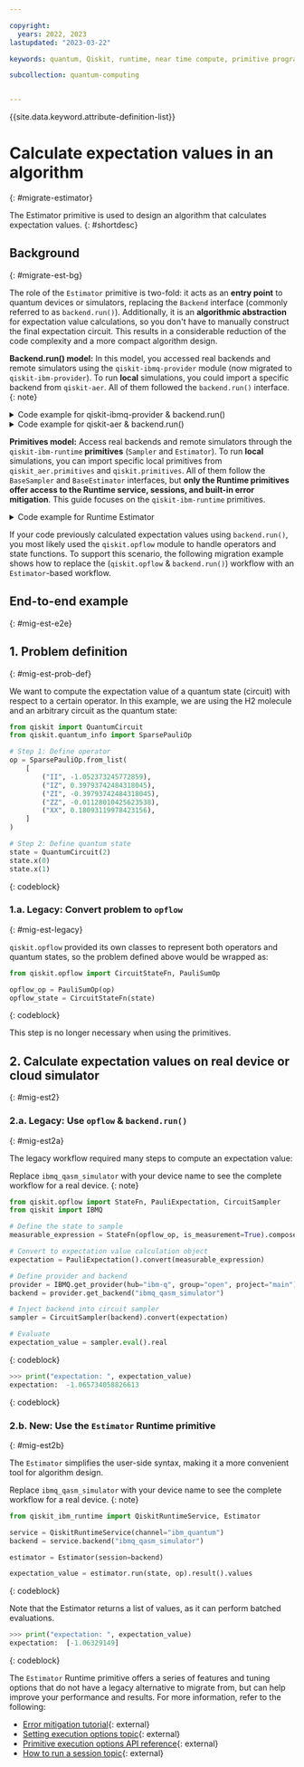 ```yaml
---

copyright:
  years: 2022, 2023
lastupdated: "2023-03-22"

keywords: quantum, Qiskit, runtime, near time compute, primitive programs, IBM Quantum Platform

subcollection: quantum-computing


---
```



{{site.data.keyword.attribute-definition-list}}

# Calculate expectation values in an algorithm
{: #migrate-estimator}

The Estimator primitive is used to design an algorithm that calculates
expectation values.
{: #shortdesc}

## Background
{: #migrate-est-bg}

The role of the `Estimator` primitive is two-fold: it acts as an **entry point** to quantum devices or simulators, replacing the `Backend`
interface (commonly referred to as `backend.run()`). Additionally, it is
an **algorithmic abstraction** for expectation value calculations, so
you don't have to manually construct the final expectation circuit.
This results in a considerable reduction of the code complexity and a
more compact algorithm design.

**Backend.run() model:** In this model, you accessed real backends and
remote simulators using the `qiskit-ibmq-provider` module (now migrated
to `qiskit-ibm-provider`). To run **local** simulations, you could
import a specific backend from `qiskit-aer`. All of them followed the
`backend.run()` interface.
{: note}

<details>
<summary>Code example for qiskit-ibmq-provider & backend.run()</summary>

``` python
from qiskit import IBMQ

# Select provider
provider = IBMQ.get_provider(hub="ibm-q", group="open", project="main")

# Get backend
backend = provider.get_backend("ibmq_qasm_simulator") # cloud simulator

# Run
result = backend.run(expectation_circuits)
```
{: codeblock}

</details>

<details>
<summary>Code example for qiskit-aer & backend.run()</summary>

``` python
from qiskit_aer import AerSimulator # former import: from qiskit import Aer

# Get local simulator backend
backend = AerSimulator()

# Run
result = backend.run(expectation_circuits)
```
{: codeblock}

</details>

**Primitives model:** Access real backends and remote simulators through
the `qiskit-ibm-runtime` **primitives** (`Sampler` and `Estimator`). To
run **local** simulations, you can import specific local
primitives from `qiskit_aer.primitives` and `qiskit.primitives`. All
of them follow the `BaseSampler` and `BaseEstimator` interfaces, but
**only the Runtime primitives offer access to the Runtime service, sessions, and built-in error mitigation**. This guide focuses on the `qiskit-ibm-runtime` primitives. 

<details>
<summary>Code example for Runtime Estimator</summary>

``` python
from qiskit_ibm_runtime import QiskitRuntimeService, Estimator

# Define service
service = QiskitRuntimeService()

# Get backend
backend = service.backend("ibmq_qasm_simulator") # cloud simulator

# Define Estimator
# (see tutorials more more info on sessions)
estimator = Estimator(session=backend)

# Run Expectation value calculation
result = estimator.run(circuits, observables).result()
```
{: codeblock}

</details>

If your code previously calculated expectation values using
`backend.run()`, you most likely used the `qiskit.opflow` module to
handle operators and state functions. To support this scenario, the
following migration example shows how to replace the (`qiskit.opflow`
& `backend.run()`) workflow with an `Estimator`-based workflow.

## End-to-end example
{: #mig-est-e2e}

## 1. Problem definition
{: #mig-est-prob-def}

We want to compute the expectation value of a quantum state (circuit)
with respect to a certain operator. In this example, we are using the H2
molecule and an arbitrary circuit as the quantum state:

``` python
from qiskit import QuantumCircuit
from qiskit.quantum_info import SparsePauliOp

# Step 1: Define operator
op = SparsePauliOp.from_list(
    [
        ("II", -1.052373245772859),
        ("IZ", 0.39793742484318045),
        ("ZI", -0.39793742484318045),
        ("ZZ", -0.01128010425623538),
        ("XX", 0.18093119978423156),
    ]
)

# Step 2: Define quantum state
state = QuantumCircuit(2)
state.x(0)
state.x(1)
```
{: codeblock}

### 1.a. Legacy: Convert problem to `opflow`
{: #mig-est-legacy}

`qiskit.opflow` provided its own classes to represent both operators
and quantum states, so the problem defined above would be wrapped as:

``` python
from qiskit.opflow import CircuitStateFn, PauliSumOp

opflow_op = PauliSumOp(op)
opflow_state = CircuitStateFn(state)
```
{: codeblock}

This step is no longer necessary when using the primitives.

## 2. Calculate expectation values on real device or cloud simulator
{: #mig-est2}

### 2.a. Legacy: Use `opflow` & `backend.run()`
{: #mig-est2a}

The legacy workflow required many steps to compute an expectation value:

Replace `ibmq_qasm_simulator` with your device name to see the complete
workflow for a real device.
{: note}

``` python
from qiskit.opflow import StateFn, PauliExpectation, CircuitSampler
from qiskit import IBMQ

# Define the state to sample
measurable_expression = StateFn(opflow_op, is_measurement=True).compose(opflow_state)

# Convert to expectation value calculation object
expectation = PauliExpectation().convert(measurable_expression)

# Define provider and backend
provider = IBMQ.get_provider(hub="ibm-q", group="open", project="main")
backend = provider.get_backend("ibmq_qasm_simulator")

# Inject backend into circuit sampler
sampler = CircuitSampler(backend).convert(expectation)

# Evaluate
expectation_value = sampler.eval().real
```
{: codeblock}

``` python
>>> print("expectation: ", expectation_value)
expectation:  -1.065734058826613
```
{: codeblock}

### 2.b. New: Use the `Estimator` Runtime primitive
{: #mig-est2b}

The `Estimator` simplifies the user-side syntax, making it a more
convenient tool for algorithm design.

Replace `ibmq_qasm_simulator` with your device name to see the complete
workflow for a real device.
{: note}

``` python
from qiskit_ibm_runtime import QiskitRuntimeService, Estimator

service = QiskitRuntimeService(channel="ibm_quantum")
backend = service.backend("ibmq_qasm_simulator")

estimator = Estimator(session=backend)

expectation_value = estimator.run(state, op).result().values
```
{: codeblock}

Note that the Estimator returns a list of values, as it can perform
batched evaluations.

``` python
>>> print("expectation: ", expectation_value)
expectation:  [-1.06329149]
```
{: codeblock}

The `Estimator` Runtime primitive offers a series of features and tuning
options that do not have a legacy alternative to migrate from, but can
help improve your performance and results. For more information, refer
to the following:

- [Error mitigation tutorial](https://learning.quantum-computing.ibm.com/tutorial/error-suppression-and-error-mitigation-with-qiskit-runtime){: external}
- [Setting execution options topic](https://docs.quantum-computing.ibm.com/api/qiskit-ibm-runtime/qiskit_ibm_runtime.options.Options){: external}
- [Primitive execution options API reference](https://docs.quantum-computing.ibm.com/api/qiskit-ibm-runtime/qiskit_ibm_runtime.options.Options){: external}
- [How to run a session topic](https://docs.quantum-computing.ibm.com/run/run-sessions){: external}
